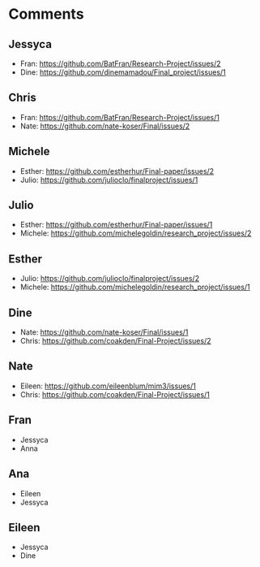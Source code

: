 # Comments

## Jessyca

- Fran: https://github.com/BatFran/Research-Project/issues/2
- Dine: https://github.com/dinemamadou/Final_project/issues/1

## Chris

- Fran: https://github.com/BatFran/Research-Project/issues/1
- Nate: https://github.com/nate-koser/Final/issues/2

## Michele

- Esther: https://github.com/estherhur/Final-paper/issues/2
- Julio: https://github.com/julioclo/finalproject/issues/1

## Julio

- Esther: https://github.com/estherhur/Final-paper/issues/1
- Michele: https://github.com/michelegoldin/research_project/issues/2

## Esther

- Julio: https://github.com/julioclo/finalproject/issues/2
- Michele: https://github.com/michelegoldin/research_project/issues/1

## Dine

- Nate: https://github.com/nate-koser/Final/issues/1
- Chris: https://github.com/coakden/Final-Project/issues/2

## Nate

- Eileen: https://github.com/eileenblum/mim3/issues/1
- Chris: https://github.com/coakden/Final-Project/issues/1

## Fran

- Jessyca
- Anna

## Ana

- Eileen
- Jessyca

## Eileen

- Jessyca
- Dine
